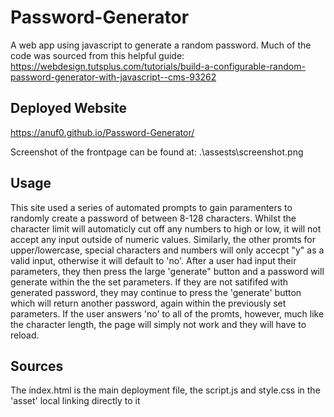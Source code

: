 # Password-Generator
A web app using javascript to generate a random password.
Much of the code was sourced from this helpful guide:
https://webdesign.tutsplus.com/tutorials/build-a-configurable-random-password-generator-with-javascript--cms-93262

## Deployed Website
https://anuf0.github.io/Password-Generator/

Screenshot of the frontpage can be found at:
.\assests\screenshot.png

##  Usage
This site used a series of automated prompts to gain paramenters to randomly create a password of between 8-128 characters. Whilst the character limit will automaticly cut off any numbers to high or low, it will not accept any input outside of numeric values.
Similarly, the other promts for upper/lowercase, special characters and numbers will only accecpt "y" as a valid input, otherwise it will default to 'no'.
After a user had input their parameters, they then press the large 'generate" button and a password will generate within the the set parameters. If they are not satififed with generated password, they may continue to press the 'generate' button which will return another password, again within the previously set parameters. If the user answers 'no' to all of the promts, however, much like the character length, the page will simply not work and they will have to reload.

## Sources
The index.html is the main deployment file, the script.js and style.css in the 'asset' local linking directly to it
